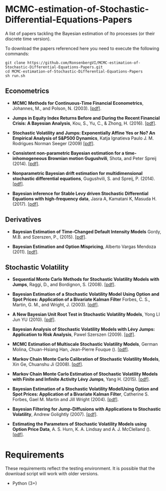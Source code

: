# MCMC-estimation-of-Stochastic-Differential-Equations-Papers

A list of papers tackling the Bayesian estimation of Ito processes (or their discrete time version).

To download the papers referenced here you need to execute the following commands:

```shell
git clone https://github.com/RonsenbergVI/MCMC-estimation-of-Stochastic-Differential-Equations-Papers.git
cd MCMC-estimation-of-Stochastic-Differential-Equations-Papers
sh run.sh
```

## Econometrics

- **MCMC Methods for Continuous-Time Financial Econometrics**, Johannes, M., and Polson, N. (2003). [[pdf]](http://citeseerx.ist.psu.edu/viewdoc/download?doi=10.1.1.335.5232&rep=rep1&type=pdf).

- **Jumps in Equity Index Returns Before and During the Recent Financial Crisis: A Bayesian Analysis**, Kou, S., Yu, C., & Zhong, H. (2016). [[pdf]](https://rmi.nus.edu.sg/about-us/profile/stevenkou/files/KouYuZhongMS2017.pdf).

- **Stochastic Volatility and Jumps: Exponentially Affine Yes or No? An Empirical Analysis of S&P500 Dynamics**, Katja Ignatieva Paulo J. M. Rodrigues Norman Seeger (2009) [[pdf]](https://papers.ssrn.com/sol3/Delivery.cfm/SSRN_ID1410200_code495537.pdf?abstractid=1363959&mirid=1).

- **Consistent non-parametric Bayesian estimation for a time-inhomogeneous Brownian motion Gugushvili**, Shota, and Peter Spreij (2014). [[pdf]](https://arxiv.org/pdf/1304.6536.pdf).

- **Nonparametric Bayesian drift estimation for multidimensional stochastic differential equations**, Gugushvili, S. and Spreij, P. (2014). [[pdf]](https://arxiv.org/pdf/1206.4981.pdf).

- **Bayesian inference for Stable Levy driven Stochastic Differential Equations with high-frequency data**, Jasra A, Kamatani K, Masuda H. (2017). [[pdf]](https://arxiv.org/pdf/1509.05305.pdf).

## Derivatives

- **Bayesian Estimation of Time-Changed Default Intensity Models** Gordy, M.B. and Szerszen, P., (2015). [[pdf]](https://pdfs.semanticscholar.org/7ff9/b67151dd8a2cbe1cb76aa6649666a057df62.pdf).

- **Bayesian Estimation and Option Mispricing**, Alberto Vargas Mendoza (2011). [[pdf]](http://economics.mit.edu/files/7397).

## Stochastic Volatility

- **Sequential Monte Carlo Methods for Stochastic Volatility Models with Jumps**, Raggi, D., and Bordignon, S. (2008). [[pdf]](https://www.researchgate.net/profile/Davide_Raggi/publication/252289606_Sequential_Monte_Carlo_Methods_for_Stochastic_Volatility_Models_with_Jumps/links/0c96052a9b537acf4c000000.pdf).

- **Bayesian Estimation of a Stochastic Volatility Model Using Option and Spot Prices: Application of a Bivariate Kalman Filter** Forbes, C. S., Martin, G. M., and Wright, J. (2003). [[pdf]](http://wwwdocs.fce.unsw.edu.au/fce/Research/ResearchMicrosites/CAER/WorkshopPapers/BayesianEcon/BEW03.pdf).

- **A New Bayesian Unit Root Test in Stochastic Volatility Models**, Yong LI Jun YU (2010). [[pdf]](https://mercury.smu.edu.sg/rsrchpubupload/17839/14_2012_ANewBayesianUnitRootTestinStochasticVolatilityModels.pdf).

- **Bayesian Analysis of Stochastic Volatility Models with Lévy Jumps: Application to Risk Analysis**, Pawel Szerszen (2009). [[pdf]](https://www.federalreserve.gov/pubs/feds/2009/200940/200940pap.pdf).

- **MCMC Estimation of Multiscale Stochastic Volatility Models**, German Molina, Chuan-Hsiang Han, Jean-Pierre Fouque (). [[pdf]](http://citeseerx.ist.psu.edu/viewdoc/download?doi=10.1.1.333.2343&rep=rep1&type=pdf).

- **Markov Chain Monte Carlo Calibration of Stochastic Volatility Models**, Xin Ge,  Chuanshu Ji (2008). [[pdf]](http://www.smartquant.com/references/MonteCarlo/mc8.pdf).

- **Markov Chain Monte Carlo Estimation of Stochastic Volatility Models with Finite and Infinite Activity Lévy Jumps**, Yang H. (2015). [[pdf]](http://www.hpcfinance.eu/sites/www.hpcfinance.eu/files/yang_1331.pdf).

- **Bayesian Estimation of a Stochastic Volatility ModelUsing Option and Spot Prices: Application of a Bivariate Kalman Filter**, Catherine S. Forbes, Gael M. Martin and Jill Wright (2004). [[pdf]](http://www.buseco.monash.edu.au/ebs/pubs/wpapers/2003/wp17-03.pdf).

- **Bayesian Filtering for Jump-Diffusions with Applications to Stochastic Volatility**, Andrew Golightly (2007). [[pdf]](http://people.bordeaux.inria.fr/pierre.delmoral/bayesian-filtering-volatility-G.pdf).

- **Estimating the Parameters of Stochastic Volatility Models using Option Price Data**, A. S. Hurn, K. A. Lindsay and A. J. McClelland (). [[pdf]](http://www.ncer.edu.au/papers/documents/WP87.pdf).


# Requirements

These requirements reflect the testing environment.  It is possible
that the download script will work with older versions.

* Python (3+)
